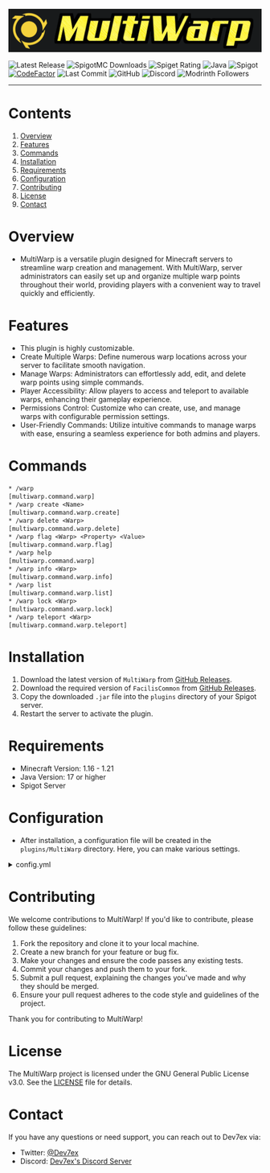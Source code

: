 ![Icon-Bild](resources/images/title-github.png)

![Latest Release](https://img.shields.io/github/v/release/Dev7ex/MultiWarp)
![SpigotMC Downloads](https://img.shields.io/spiget/downloads/0?label=Downloads)
![Spiget Rating](https://img.shields.io/spiget/rating/0?label=Rating&style=flat-square)
![Java](https://img.shields.io/badge/Java-17+-orange)
![Spigot](https://img.shields.io/badge/Spigot-1.16--1.20-red)
[![CodeFactor](https://www.codefactor.io/repository/github/dev7ex/multiwarp/badge)](https://www.codefactor.io/repository/github/dev7ex/multiwarp)
![Last Commit](https://img.shields.io/github/last-commit/Dev7ex/MultiWarp)
![GitHub](https://img.shields.io/github/license/dev7ex/multiwarp)
![Discord](https://img.shields.io/discord/834580308543668264)
![Modrinth Followers](https://img.shields.io/modrinth/followers/multiwarp)

---

# Contents

1. [Overview](#overview)
2. [Features](#features)
3. [Commands](#commands)
4. [Installation](#installation)
5. [Requirements](#requirements)
6. [Configuration](#configuration)
7. [Contributing](#contributing)
8. [License](#license)
9. [Contact](#contact)

# Overview

- MultiWarp is a versatile plugin designed for Minecraft servers to streamline warp creation and management. With MultiWarp, server administrators can easily set up and organize multiple warp points throughout their world, providing players with a convenient way to travel quickly and efficiently.

# Features

* This plugin is highly customizable.
* Create Multiple Warps: Define numerous warp locations across your server to facilitate smooth navigation.
* Manage Warps: Administrators can effortlessly add, edit, and delete warp points using simple commands.
* Player Accessibility: Allow players to access and teleport to available warps, enhancing their gameplay experience.
* Permissions Control: Customize who can create, use, and manage warps with configurable permission settings.
* User-Friendly Commands: Utilize intuitive commands to manage warps with ease, ensuring a seamless experience for both admins and players.

# Commands
```
* /warp                                                                 [multiwarp.command.warp]
* /warp create <Name>                                                   [multiwarp.command.warp.create]
* /warp delete <Warp>                                                   [multiwarp.command.warp.delete]
* /warp flag <Warp> <Property> <Value>                                  [multiwarp.command.warp.flag]
* /warp help                                                            [multiwarp.command.warp]
* /warp info <Warp>                                                     [multiwarp.command.warp.info]
* /warp list                                                            [multiwarp.command.warp.list]
* /warp lock <Warp>                                                     [multiwarp.command.warp.lock]
* /warp teleport <Warp>                                                 [multiwarp.command.warp.teleport]
```

# Installation

1. Download the latest version of `MultiWarp` from [GitHub Releases](https://github.com/Dev7ex/MultiWarp/releases).
2. Download the required version of `FacilisCommon`
   from [GitHub Releases](https://github.com/Dev7ex/FacilisCommon/releases).
3. Copy the downloaded `.jar` file into the `plugins` directory of your Spigot server.
4. Restart the server to activate the plugin.

# Requirements

- Minecraft Version: 1.16 - 1.21
- Java Version: 17 or higher
- Spigot Server

# Configuration

- After installation, a configuration file will be created in the `plugins/MultiWarp` directory. Here, you can make
  various settings.

<details>
<summary>config.yml</summary>

```yaml
#   __  __       _ _   ___          __
# |  \/  |     | | | (_) \        / /
# | \  / |_   _| | |_ _ \ \  /\  / /_ _ _ __ _ __
# | |\/| | | | | | __| | \ \/  \/ / _` | '__| '_ \
# | |  | | |_| | | |_| |  \  /\  / (_| | |  | |_) |
# |_|  |_|\__,_|_|\__|_|   \/  \/ \__,_|_|  | .__/
#                                           | |
#                                           |_|
# Copyright (c) 2024 by Dev7ex
# Version: ${project.version}
config-version: ${project.version}
# General
prefix: '§8[§eMultiWarp§8]§r'
# Settings
settings:
  # Enables or disables the monitoring system. If true, the system will be active.
  monitoring-system-enabled: true
  # Defines the format in which date and time information is displayed.
  # Format: day.month.year hour:minute:second
  time-format: dd.MM.yyyy HH:mm:ss
```

</details>

# Contributing

We welcome contributions to MultiWarp! If you'd like to contribute, please follow these guidelines:

1. Fork the repository and clone it to your local machine.
2. Create a new branch for your feature or bug fix.
3. Make your changes and ensure the code passes any existing tests.
4. Commit your changes and push them to your fork.
5. Submit a pull request, explaining the changes you've made and why they should be merged.
6. Ensure your pull request adheres to the code style and guidelines of the project.

Thank you for contributing to MultiWarp!

# License

The MultiWarp project is licensed under the GNU General Public License v3.0. See the [LICENSE](LICENSE) file for
details.

# Contact

If you have any questions or need support, you can reach out to Dev7ex via:

- Twitter: [@Dev7ex](https://twitter.com/Dev7ex)
- Discord: [Dev7ex's Discord Server](https://discord.gg/ta33bbA8eF)